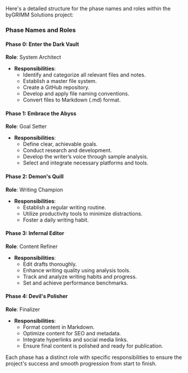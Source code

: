 Here's a detailed structure for the phase names and roles within the byGRIMM Solutions project:

### Phase Names and Roles

#### **Phase 0: Enter the Dark Vault**
**Role**: System Architect
- **Responsibilities**:
  - Identify and categorize all relevant files and notes.
  - Establish a master file system.
  - Create a GitHub repository.
  - Develop and apply file naming conventions.
  - Convert files to Markdown (.md) format.

#### **Phase 1: Embrace the Abyss**
**Role**: Goal Setter
- **Responsibilities**:
  - Define clear, achievable goals.
  - Conduct research and development.
  - Develop the writer’s voice through sample analysis.
  - Select and integrate necessary platforms and tools.

#### **Phase 2: Demon's Quill**
**Role**: Writing Champion
- **Responsibilities**:
  - Establish a regular writing routine.
  - Utilize productivity tools to minimize distractions.
  - Foster a daily writing habit.

#### **Phase 3: Infernal Editor**
**Role**: Content Refiner
- **Responsibilities**:
  - Edit drafts thoroughly.
  - Enhance writing quality using analysis tools.
  - Track and analyze writing habits and progress.
  - Set and achieve performance benchmarks.

#### **Phase 4: Devil's Polisher**
**Role**: Finalizer
- **Responsibilities**:
  - Format content in Markdown.
  - Optimize content for SEO and metadata.
  - Integrate hyperlinks and social media links.
  - Ensure final content is polished and ready for publication.

Each phase has a distinct role with specific responsibilities to ensure the project's success and smooth progression from start to finish.
